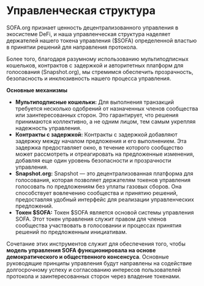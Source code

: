 # Управленческая структура

SOFA.org признает ценность децентрализованного управления в экосистеме DeFi, и наша управленческая структура наделяет держателей нашего токена управления ($SOFA) определенной властью в принятии решений для направления протокола.

Более того, благодаря разумному использованию мультиподписных кошельков, контрактов с задержкой и авторитетных платформ для голосования (Snapshot.org), мы стремимся обеспечить прозрачность, безопасность и инклюзивность нашего процесса управления.

**Основные механизмы**

- **Мультиподписные кошельки:** Для выполнения транзакций требуется несколько одобрений от назначенных членов сообщества или заинтересованных сторон. Это гарантирует, что решения принимаются коллективно, а не одним лицом, тем самым укрепляя надежность управления.
- **Контракты с задержкой:** Контракты с задержкой добавляют задержку между началом предложения и его выполнением. Эта задержка предоставляет окно, в течение которого сообщество может рассмотреть и отреагировать на предложенные изменения, добавляя еще один уровень безопасности и прозрачности управления.
- **Snapshot.org:** Snapshot — это децентрализованная платформа для голосования, которая позволяет держателям токенов управления голосовать по предложениям без уплаты газовых сборов. Она способствует вовлечению сообщества и принятию решений, предоставляя удобный интерфейс для реализации управленческих предложений.
- **Токен $SOFA:** Токен $SOFA является основой системы управления SOFA. Этот токен управления служит правом для членов сообщества участвовать в голосовании и процессах принятия решений по предложенным инициативам.

Сочетание этих инструментов служит для обеспечения того, чтобы **модель управления SOFA функционировала на основе демократического и общественного консенсуса**. Основные руководящие принципы управления будут направлены на содействие долгосрочному успеху и согласованию интересов пользователей протокола и заинтересованных сторон через владение токенами.